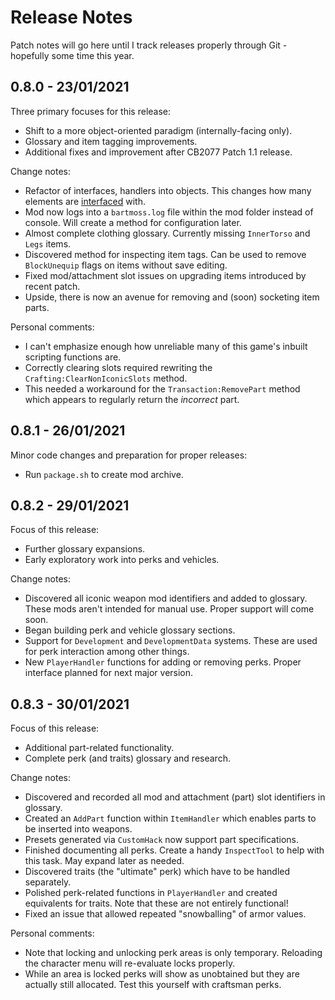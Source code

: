 # Release Notes
Patch notes will go here until I track releases properly through Git - hopefully some time this year.

## 0.8.0 - 23/01/2021
Three primary focuses for this release:
 - Shift to a more object-oriented paradigm (internally-facing only). 
 - Glossary and item tagging improvements.
 - Additional fixes and improvement after CB2077 Patch 1.1 release.

Change notes:
 - Refactor of interfaces, handlers into objects. This changes how many elements are [interfaced](docs/INTERFACE.md) with.
 - Mod now logs into a `bartmoss.log` file within the mod folder instead of console. Will create a method for configuration later.
 - Almost complete clothing glossary. Currently missing `InnerTorso` and `Legs` items.
 - Discovered method for inspecting item tags. Can be used to remove `BlockUnequip` flags on items without save editing.
 - Fixed mod/attachment slot issues on upgrading items introduced by recent patch. 
 - Upside, there is now an avenue for removing and (soon) socketing item parts.

Personal comments:
 - I can't emphasize enough how unreliable many of this game's inbuilt scripting functions are.
 - Correctly clearing slots required rewriting the `Crafting:ClearNonIconicSlots` method.
 - This needed a workaround for the `Transaction:RemovePart` method which appears to regularly return the _incorrect_ part.

## 0.8.1 - 26/01/2021
Minor code changes and preparation for proper releases:
 - Run `package.sh` to create mod archive.

## 0.8.2 - 29/01/2021
Focus of this release:
 - Further glossary expansions.
 - Early exploratory work into perks and vehicles.

Change notes:
 - Discovered all iconic weapon mod identifiers and added to glossary. These mods aren't intended for manual use. Proper support will come soon.
 - Began building perk and vehicle glossary sections.
 - Support for `Development` and `DevelopmentData` systems. These are used for perk interaction among other things.
 - New `PlayerHandler` functions for adding or removing perks. Proper interface planned for next major version.

 ## 0.8.3 - 30/01/2021
Focus of this release:
 - Additional part-related functionality.
 - Complete perk (and traits) glossary and research.

Change notes:
 - Discovered and recorded all mod and attachment (part) slot identifiers in glossary.
 - Created an `AddPart` function within `ItemHandler` which enables parts to be inserted into weapons.
 - Presets generated via `CustomHack` now support part specifications.
 - Finished documenting all perks. Create a handy `InspectTool` to help with this task. May expand later as needed. 
 - Discovered traits (the "ultimate" perk) which have to be handled separately. 
 - Polished perk-related functions in `PlayerHandler` and created equivalents for traits. Note that these are not entirely functional!
 - Fixed an issue that allowed repeated "snowballing" of armor values.

Personal comments:
 - Note that locking and unlocking perk areas is only temporary. Reloading the character menu will re-evaluate locks properly.
 - While an area is locked perks will show as unobtained but they are actually still allocated. Test this yourself with craftsman perks.
